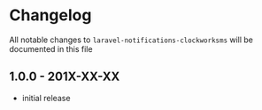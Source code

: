 # Changelog

All notable changes to `laravel-notifications-clockworksms` will be documented in this file

## 1.0.0 - 201X-XX-XX

- initial release
